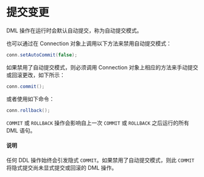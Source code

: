 # 提交变更 

DML 操作在运行时会默认自动提交，称为自动提交模式。

也可以通过在 Connection 对象上调用以下方法来禁用自动提交模式：

```java
conn.setAutoCommit(false);
```



如果禁用了自动提交模式，则必须调用 Connection 对象上相应的方法来手动提交或回滚更改，如下所示：

```java
conn.commit();
```



或者使用如下命令：

```java
conn.rollback();
```



`COMMIT` 或 `ROLLBACK` 操作会影响自上一次 `COMMIT` 或 `ROLLBACK` 之后运行的所有 DML 语句。

<main id="notice" type='explain'>
    <h4>说明</h4>
    <p>任何 DDL 操作始终会引发隐式 <code>COMMIT</code>。如果禁用了自动提交模式，则此 <code>COMMIT</code> 将隐式提交尚未显式提交或回滚的 DML 操作。</p>
</main>


